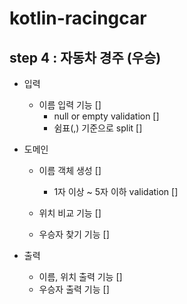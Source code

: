# kotlin-racingcar

## step 4 : 자동차 경주 (우승)
- 입력
  - 이름 입력 기능 []
    - null or empty validation []
    - 쉼표(,) 기준으로 split []

- 도메인
  - 이름 객체 생성 []
    - 1자 이상 ~ 5자 이하 validation []

  - 위치 비교 기능 []

  - 우승자 찾기 기능 []
  
- 출력
  - 이름, 위치 출력 기능 [] 
  - 우승자 출력 기능 []